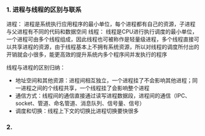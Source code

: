 ### 1. 进程与线程的区别与联系
进程： 进程是系统执行应用程序的最小单位，每个进程都有自己的资源，子进程与父进程有不同的代码和数据空间
线程： 线程是CPU进行执行调度的最小单位，一个进程可由多个线程组成，因此线程也可被称作是轻量级进程，多个线程直接可以共享进程的资源，由于线程基本上不拥有系统资源，所以对线程的调度所付出的开销就会小很多，能更高效的提升系统内多个程序间并发执行的程序

线程与进程的区别归纳： 
- 地址空间和其他资源：进程间相互独立，一个进程挂了不会影响其他进程；同一进程之间的个线程共享，一个线程挂了会影响整个进程 
- 通信方式：线程间的通信直接通过读写进程数据段，进程间的通信（IPC、socket、管道、命名管道、消息队列、信号量、信号） 
- 调度和切换：线程上下文的切换比进程切换要快很多

### 2. 